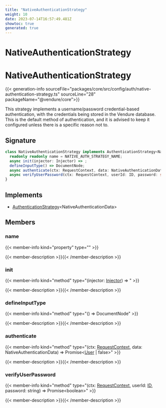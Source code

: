```yaml
---
title: "NativeAuthenticationStrategy"
weight: 10
date: 2023-07-14T16:57:49.481Z
showtoc: true
generated: true
---
```

<!-- This file was generated from the Vendure source. Do not modify. Instead, re-run the "docs:build" script -->

# NativeAuthenticationStrategy
<div class="symbol">


# NativeAuthenticationStrategy

{{< generation-info sourceFile="packages/core/src/config/auth/native-authentication-strategy.ts" sourceLine="28" packageName="@vendure/core">}}

This strategy implements a username/password credential-based authentication, with the credentials
being stored in the Vendure database. This is the default method of authentication, and it is advised
to keep it configured unless there is a specific reason not to.

## Signature

```TypeScript
class NativeAuthenticationStrategy implements AuthenticationStrategy<NativeAuthenticationData> {
  readonly readonly name = NATIVE_AUTH_STRATEGY_NAME;
  async init(injector: Injector) => ;
  defineInputType() => DocumentNode;
  async authenticate(ctx: RequestContext, data: NativeAuthenticationData) => Promise<User | false>;
  async verifyUserPassword(ctx: RequestContext, userId: ID, password: string) => Promise<boolean>;
}
```
## Implements

 * <a href='/typescript-api/auth/authentication-strategy#authenticationstrategy'>AuthenticationStrategy</a>&#60;NativeAuthenticationData&#62;


## Members

### name

{{< member-info kind="property" type=""  >}}

{{< member-description >}}{{< /member-description >}}

### init

{{< member-info kind="method" type="(injector: <a href='/typescript-api/common/injector#injector'>Injector</a>) => "  >}}

{{< member-description >}}{{< /member-description >}}

### defineInputType

{{< member-info kind="method" type="() => DocumentNode"  >}}

{{< member-description >}}{{< /member-description >}}

### authenticate

{{< member-info kind="method" type="(ctx: <a href='/typescript-api/request/request-context#requestcontext'>RequestContext</a>, data: NativeAuthenticationData) => Promise&#60;<a href='/typescript-api/entities/user#user'>User</a> | false&#62;"  >}}

{{< member-description >}}{{< /member-description >}}

### verifyUserPassword

{{< member-info kind="method" type="(ctx: <a href='/typescript-api/request/request-context#requestcontext'>RequestContext</a>, userId: <a href='/typescript-api/common/id#id'>ID</a>, password: string) => Promise&#60;boolean&#62;"  >}}

{{< member-description >}}{{< /member-description >}}


</div>
